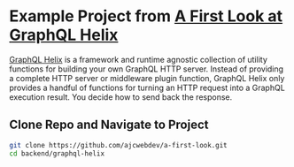# Example Project from [A First Look at GraphQL Helix](https://ajcwebdev.com/2021/09/20/a-first-look-at-graphql-helix/)

[GraphQL Helix](https://github.com/contrawork/graphql-helix) is a framework and runtime agnostic collection of utility functions for building your own GraphQL HTTP server. Instead of providing a complete HTTP server or middleware plugin function, GraphQL Helix only provides a handful of functions for turning an HTTP request into a GraphQL execution result. You decide how to send back the response.

## Clone Repo and Navigate to Project

```bash
git clone https://github.com/ajcwebdev/a-first-look.git
cd backend/graphql-helix
```